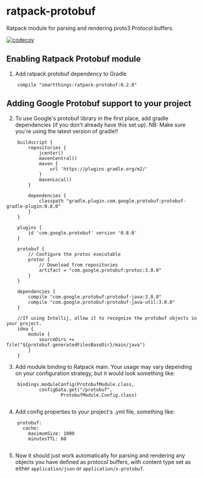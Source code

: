 # ratpack-protobuf
Ratpack module for parsing and rendering proto3 Protocol buffers.

[![codecov](https://codecov.io/gh/SmartThingsOSS/ratpack-protobuf/branch/master/graph/badge.svg)](https://codecov.io/gh/SmartThingsOSS/ratpack-protobuf)

## Enabling Ratpack Protobuf module
1) Add ratpack protobuf dependency to Gradle
```
    compile "smartthings:ratpack-protobuf:0.2.0"

```

## Adding Google Protobuf support to your project
2) To use Google's protobuf library in the first place, add gradle dependencies (if you don't already have this set up).
NB: Make sure you're using the latest version of gradle!!
```
    buildscript {
        repositories {
            jcenter()
            mavenCentral()
            maven {
                url 'https://plugins.gradle.org/m2/'
            }
            mavenLocal()
        }
    
        dependencies {
            classpath "gradle.plugin.com.google.protobuf:protobuf-gradle-plugin:0.8.0"
        }
    }
    
    plugins {
    	id 'com.google.protobuf' version '0.8.0'
    }
    
    protobuf {
        // Configure the protoc executable
        protoc {
            // Download from repositories
            artifact = "com.google.protobuf:protoc:3.0.0"
        }
    }   
    
    dependencies {
        compile "com.google.protobuf:protobuf-java:3.0.0"
        compile "com.google.protobuf:protobuf-java-util:3.0.0"
    }
    
    //If using Intellij, allow it to recognize the protobuf objects in your project.
    idea {
        module {
            sourceDirs += file("${protobuf.generatedFilesBaseDir}/main/java")
        }
    }    

```

3) Add module binding to Ratpack main.  Your usage may vary depending on your configuration strategy, 
but it would look something like:
```
    bindings.moduleConfig(ProtobufModule.class,
            configData.get("/protobuf",
                    ProtobufModule.Config.class)


```

4) Add config properties to your project's .yml file, something like:
```
    protobuf:
      cache:
        maximumSize: 1000
        minutesTTL: 60
        
```

5) Now it should just work automatically for parsing and rendering any objects you have defined as protocol buffers,
with content type set as either ```application/json``` or ```application/x-protobuf```. 
